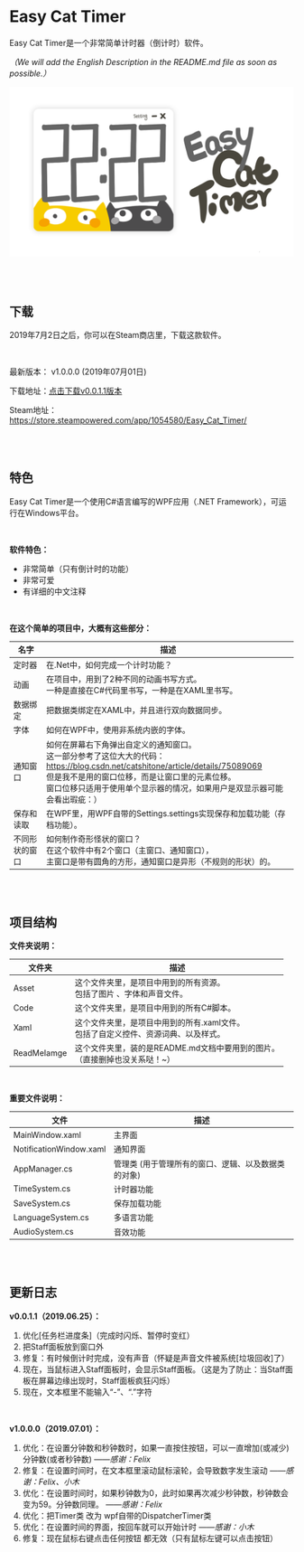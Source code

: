 # Easy Cat Timer

Easy Cat Timer是一个非常简单计时器（倒计时）软件。

*（We will add the English Description in the README.md file as soon as possible.）*

![主界面](ReadMeImage/MainWindow.png)

<br/>

<br/>

## 下载

2019年7月2日之后，你可以在Steam商店里，下载这款软件。

<br/>

最新版本：  v1.0.0.0 (2019年07月01日)

下载地址：[点击下载v0.0.1.1版本](https://github.com/xujiangjiang/Easy-Cat-Timer/releases/download/v0.0.1.1/Easy.Cat.Timer.v0.0.1.1.zip)

Steam地址：https://store.steampowered.com/app/1054580/Easy_Cat_Timer/

<br/>

<br/>

## 特色

Easy Cat Timer是一个使用C#语言编写的WPF应用（.NET Framework），可运行在Windows平台。

<br/>

**软件特色：**

- 非常简单（只有倒计时的功能）
- 非常可爱
- 有详细的中文注释

<br/>

**在这个简单的项目中，大概有这些部分：**

| 名字           | 描述                                                         |
| -------------- | ------------------------------------------------------------ |
| 定时器         | 在.Net中，如何完成一个计时功能？                             |
| 动画           | 在项目中，用到了2种不同的动画书写方式。<br />一种是直接在C#代码里书写，一种是在XAML里书写。 |
| 数据绑定       | 把数据类绑定在XAML中，并且进行双向数据同步。                 |
| 字体           | 如何在WPF中，使用非系统内嵌的字体。                          |
| 通知窗口       | 如何在屏幕右下角弹出自定义的通知窗口。<br />这一部分参考了这位大大的代码：<br />https://blog.csdn.net/catshitone/article/details/75089069<br />但是我不是用的窗口位移，而是让窗口里的元素位移。<br />窗口位移只适用于使用单个显示器的情况，如果用户是双显示器可能会看出瑕疵：） |
| 保存和读取     | 在WPF里，用WPF自带的Settings.settings实现保存和加载功能（存档功能）。 |
| 不同形状的窗口 | 如何制作奇形怪状的窗口？<br />在这个软件中有2个窗口（主窗口、通知窗口），<br />主窗口是带有圆角的方形，通知窗口是异形（不规则的形状）的。 |

<br/>

<br/>

## 项目结构

**文件夹说明：**

| 文件夹      | 描述                                                         |
| ----------- | ------------------------------------------------------------ |
| Asset       | 这个文件夹里，是项目中用到的所有资源。<br />包括了图片 、字体和声音文件。 |
| Code        | 这个文件夹里，是项目中用到的所有C#脚本。                     |
| Xaml        | 这个文件夹里，是项目中用到的所有.xaml文件。<br />包括了自定义控件、资源词典、以及样式。 |
| ReadMeIamge | 这个文件夹里，装的是README.md文档中要用到的图片。<br />（直接删掉也没关系哒！~） |

<br/>

**重要文件说明：**

| 文件                    | 描述                                                 |
| ----------------------- | ---------------------------------------------------- |
| MainWindow.xaml         | 主界面                                               |
| NotificationWindow.xaml | 通知界面                                             |
| AppManager.cs           | 管理类  (用于管理所有的窗口、逻辑、以及数据类的对象) |
| TimeSystem.cs           | 计时器功能                                           |
| SaveSystem.cs           | 保存加载功能                                         |
| LanguageSystem.cs       | 多语言功能                                           |
| AudioSystem.cs          | 音效功能                                             |

<br/>

<br/>

## 更新日志

**v0.0.1.1（2019.06.25）：**

1. 优化[任务栏进度条]（完成时闪烁、暂停时变红）
2. 把Staff面板放到窗口外
3. 修复：有时候倒计时完成，没有声音（怀疑是声音文件被系统[垃圾回收]了）
4. 现在，当鼠标进入Staff面板时，会显示Staff面板。（这是为了防止：当Staff面板在屏幕边缘出现时，Staff面板疯狂闪烁）
5. 现在，文本框里不能输入“-”、“.”字符

<br>

**v1.0.0.0（2019.07.01）：**

1. 优化：在设置分钟数和秒钟数时，如果一直按住按钮，可以一直增加(或减少)分钟数(或者秒钟数)  *——感谢：Felix*
2. 修复：在设置时间时，在文本框里滚动鼠标滚轮，会导致数字发生滚动  *——感谢：Felix、小木*
3. 优化：在设置时间时，如果秒钟数为0，此时如果再次减少秒钟数，秒钟数会变为59。分钟数同理。  *——感谢：Felix*
4. 优化：把Timer类 改为 wpf自带的DispatcherTimer类
5. 优化：在设置时间的界面，按回车就可以开始计时  *——感谢：小木*
6. 修复：现在鼠标右键点击任何按钮 都无效（只有鼠标左键可以点击按钮）

<br/>















